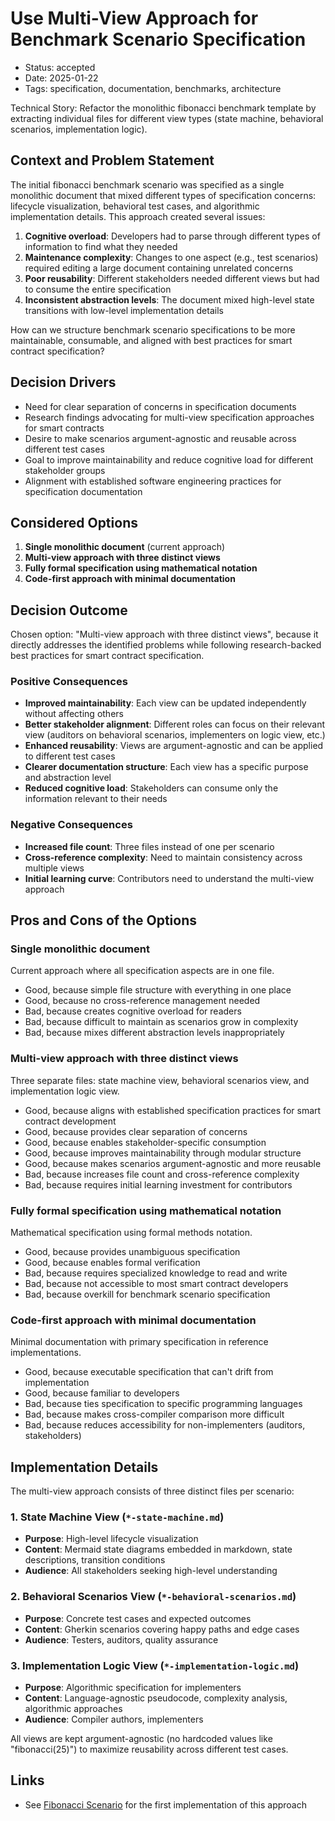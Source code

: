# Use Multi-View Approach for Benchmark Scenario Specification

- Status: accepted
- Date: 2025-01-22
- Tags: specification, documentation, benchmarks, architecture

Technical Story: Refactor the monolithic fibonacci benchmark template by extracting individual files for different view types (state machine, behavioral scenarios, implementation logic).

## Context and Problem Statement

The initial fibonacci benchmark scenario was specified as a single monolithic document that mixed different types of specification concerns: lifecycle visualization, behavioral test cases, and algorithmic implementation details. This approach created several issues:

1. **Cognitive overload**: Developers had to parse through different types of information to find what they needed
2. **Maintenance complexity**: Changes to one aspect (e.g., test scenarios) required editing a large document containing unrelated concerns
3. **Poor reusability**: Different stakeholders needed different views but had to consume the entire specification
4. **Inconsistent abstraction levels**: The document mixed high-level state transitions with low-level implementation details

How can we structure benchmark scenario specifications to be more maintainable, consumable, and aligned with best practices for smart contract specification?

## Decision Drivers

- Need for clear separation of concerns in specification documents
- Research findings advocating for multi-view specification approaches for smart contracts
- Desire to make scenarios argument-agnostic and reusable across different test cases
- Goal to improve maintainability and reduce cognitive load for different stakeholder groups
- Alignment with established software engineering practices for specification documentation

## Considered Options

1. **Single monolithic document** (current approach)
2. **Multi-view approach with three distinct views**
3. **Fully formal specification using mathematical notation**
4. **Code-first approach with minimal documentation**

## Decision Outcome

Chosen option: "Multi-view approach with three distinct views", because it directly addresses the identified problems while following research-backed best practices for smart contract specification.

### Positive Consequences

- **Improved maintainability**: Each view can be updated independently without affecting others
- **Better stakeholder alignment**: Different roles can focus on their relevant view (auditors on behavioral scenarios, implementers on logic view, etc.)
- **Enhanced reusability**: Views are argument-agnostic and can be applied to different test cases
- **Clearer documentation structure**: Each view has a specific purpose and abstraction level
- **Reduced cognitive load**: Stakeholders can consume only the information relevant to their needs

### Negative Consequences

- **Increased file count**: Three files instead of one per scenario
- **Cross-reference complexity**: Need to maintain consistency across multiple views
- **Initial learning curve**: Contributors need to understand the multi-view approach

## Pros and Cons of the Options

### Single monolithic document

Current approach where all specification aspects are in one file.

- Good, because simple file structure with everything in one place
- Good, because no cross-reference management needed
- Bad, because creates cognitive overload for readers
- Bad, because difficult to maintain as scenarios grow in complexity
- Bad, because mixes different abstraction levels inappropriately

### Multi-view approach with three distinct views

Three separate files: state machine view, behavioral scenarios view, and implementation logic view.

- Good, because aligns with established specification practices for smart contract development
- Good, because provides clear separation of concerns
- Good, because enables stakeholder-specific consumption
- Good, because improves maintainability through modular structure
- Good, because makes scenarios argument-agnostic and more reusable
- Bad, because increases file count and cross-reference complexity
- Bad, because requires initial learning investment for contributors

### Fully formal specification using mathematical notation

Mathematical specification using formal methods notation.

- Good, because provides unambiguous specification
- Good, because enables formal verification
- Bad, because requires specialized knowledge to read and write
- Bad, because not accessible to most smart contract developers
- Bad, because overkill for benchmark scenario specification

### Code-first approach with minimal documentation

Minimal documentation with primary specification in reference implementations.

- Good, because executable specification that can't drift from implementation
- Good, because familiar to developers
- Bad, because ties specification to specific programming languages
- Bad, because makes cross-compiler comparison more difficult
- Bad, because reduces accessibility for non-implementers (auditors, stakeholders)

## Implementation Details

The multi-view approach consists of three distinct files per scenario:

### 1. State Machine View (`*-state-machine.md`)

- **Purpose**: High-level lifecycle visualization
- **Content**: Mermaid state diagrams embedded in markdown, state descriptions, transition conditions
- **Audience**: All stakeholders seeking high-level understanding

### 2. Behavioral Scenarios View (`*-behavioral-scenarios.md`)

- **Purpose**: Concrete test cases and expected outcomes
- **Content**: Gherkin scenarios covering happy paths and edge cases
- **Audience**: Testers, auditors, quality assurance

### 3. Implementation Logic View (`*-implementation-logic.md`)

- **Purpose**: Algorithmic specification for implementers
- **Content**: Language-agnostic pseudocode, complexity analysis, algorithmic approaches
- **Audience**: Compiler authors, implementers

All views are kept argument-agnostic (no hardcoded values like "fibonacci(25)") to maximize reusability across different test cases.

## Links

- See [Fibonacci Scenario](../../scenarios/fibonacci.md) for the first implementation of this approach
